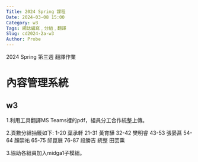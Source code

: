 ```yaml
---
Title: 2024 Spring 課程
Date: 2024-03-08 15:00
Category: w3
Tags: 網誌編寫﹐分組﹐翻譯
Slug: cd2024-2a-w3
Author: Probe
---
```


2024 Spring 第三週 翻譯作業

<!-- PELICAN_END_SUMMARY -->

# 內容管理系統
## w3
1.利用工具翻譯MS Teams裡的pdf，組員分工合作統整上傳。

2.頁數分組抽籤如下:
1-20  葉承軒
21-31 黃育驊
32-42 樊明睿
43-53 張晏菖
54-64 顏崇祐
65-75 邱崑展
76-87 段勝吉
統整  田芸熏

3.協助各組員加入midga1子模組。